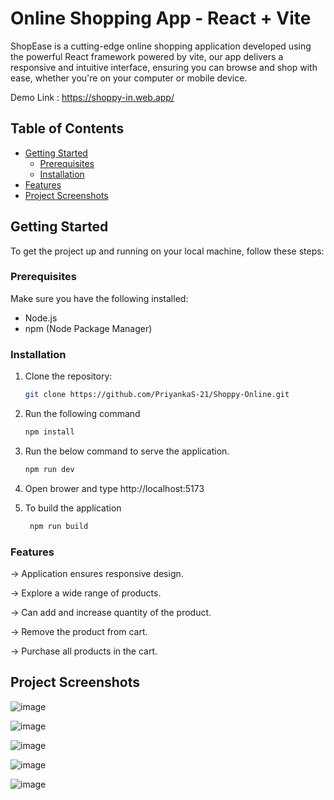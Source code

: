# Online Shopping App - React + Vite

ShopEase is a cutting-edge online shopping application developed using the powerful React framework powered by vite, our app delivers a responsive and intuitive interface, ensuring you can browse and shop with ease, whether you're on your computer or mobile device.

Demo Link : https://shoppy-in.web.app/

## Table of Contents

- [Getting Started](#getting-started)
  - [Prerequisites](#prerequisites)
  - [Installation](#installation)
- [Features](#features)
- [Project Screenshots](#project-screenshots)

## Getting Started

To get the project up and running on your local machine, follow these steps:

### Prerequisites

Make sure you have the following installed:

- Node.js
- npm (Node Package Manager)

### Installation

1. Clone the repository:

   ```bash
   git clone https://github.com/PriyankaS-21/Shoppy-Online.git

2. Run the following command
   
    ```bash
   npm install

3. Run the below command to serve the application.

    ```bash
   npm run dev
4. Open brower and type http://localhost:5173

5. To build the application

   ```bash
    npm run build

### Features
-> Application ensures responsive design.

-> Explore a wide range of products.

-> Can add and increase quantity of the product.

-> Remove the product from cart.

-> Purchase all products in the cart.

## Project Screenshots
![image](https://github.com/PriyankaS-21/Shoppy-Online/assets/99332696/76500e6f-2cbf-4968-9c14-3ad459909302)

![image](https://github.com/PriyankaS-21/Shoppy-Online/assets/99332696/9cc5e54a-15a4-43dd-bc5b-1f9af960b5c9)

![image](https://github.com/PriyankaS-21/Shoppy-Online/assets/99332696/668d849d-1172-4c4e-b846-3c3a56838b7e)

![image](https://github.com/PriyankaS-21/Shoppy-Online/assets/99332696/fc04ccab-d63d-4a86-ae17-99db49bd7ece)

![image](https://github.com/PriyankaS-21/Shoppy-Online/assets/99332696/d51c88df-361b-4f91-af6a-19e83c3d5484)






